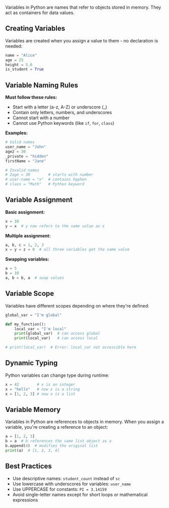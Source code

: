 Variables in Python are names that refer to objects stored in memory. They act as containers for data values.

## Creating Variables

Variables are created when you assign a value to them - no declaration is needed:

```python
name = "Alice"
age = 25
height = 5.6
is_student = True
```

## Variable Naming Rules

**Must follow these rules:**
- Start with a letter (a-z, A-Z) or underscore (_)
- Contain only letters, numbers, and underscores
- Cannot start with a number
- Cannot use Python keywords (like `if`, `for`, `class`)

**Examples:**
```python
# Valid names
user_name = "John"
age2 = 30
_private = "hidden"
firstName = "Jane"

# Invalid names
# 2age = 30        # starts with number
# user-name = "x"  # contains hyphen
# class = "Math"   # Python keyword
```

## Variable Assignment

**Basic assignment:**
```python
x = 10
y = x  # y now refers to the same value as x
```

**Multiple assignment:**
```python
a, b, c = 1, 2, 3
x = y = z = 0  # all three variables get the same value
```

**Swapping variables:**
```python
a = 5
b = 10
a, b = b, a  # swap values
```

## Variable Scope

Variables have different scopes depending on where they're defined:

```python
global_var = "I'm global"

def my_function():
    local_var = "I'm local"
    print(global_var)  # can access global
    print(local_var)   # can access local

# print(local_var)  # Error: local_var not accessible here
```

## Dynamic Typing

Python variables can change type during runtime:

```python
x = 42        # x is an integer
x = "hello"   # now x is a string
x = [1, 2, 3] # now x is a list
```

## Variable Memory

Variables in Python are references to objects in memory. When you assign a variable, you're creating a reference to an object:

```python
a = [1, 2, 3]
b = a  # b references the same list object as a
b.append(4)  # modifies the original list
print(a)  # [1, 2, 3, 4]
```

## Best Practices

- Use descriptive names: `student_count` instead of `sc`
- Use lowercase with underscores for variables: `user_name`
- Use UPPERCASE for constants: `PI = 3.14159`
- Avoid single-letter names except for short loops or mathematical expressions
